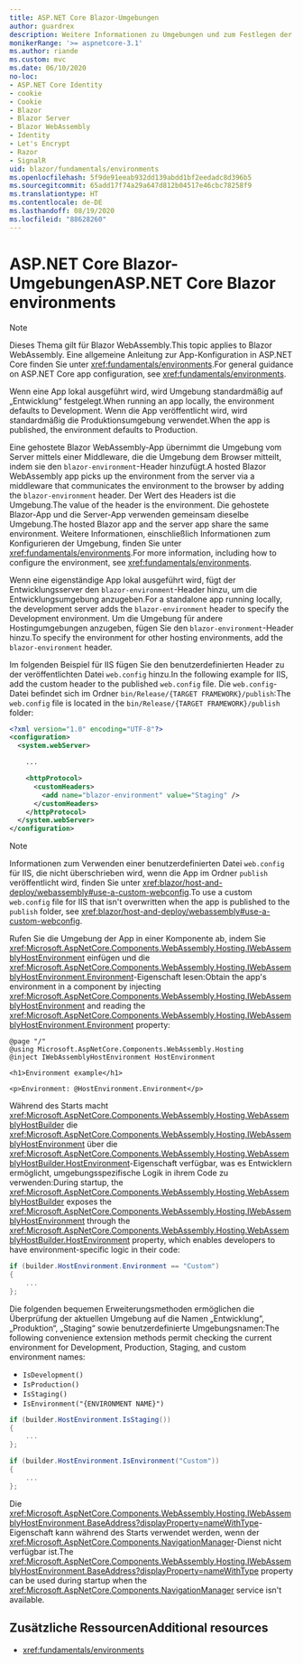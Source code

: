 ```yaml
---
title: ASP.NET Core Blazor-Umgebungen
author: guardrex
description: Weitere Informationen zu Umgebungen und zum Festlegen der Umgebung einer Blazor WebAssembly-App finden Sie unter Blazor.
monikerRange: '>= aspnetcore-3.1'
ms.author: riande
ms.custom: mvc
ms.date: 06/10/2020
no-loc:
- ASP.NET Core Identity
- cookie
- Cookie
- Blazor
- Blazor Server
- Blazor WebAssembly
- Identity
- Let's Encrypt
- Razor
- SignalR
uid: blazor/fundamentals/environments
ms.openlocfilehash: 5f9de91eeab932dd139abdd1bf2eedadc8d396b5
ms.sourcegitcommit: 65add17f74a29a647d812b04517e46cbc78258f9
ms.translationtype: HT
ms.contentlocale: de-DE
ms.lasthandoff: 08/19/2020
ms.locfileid: "88628260"
---
```

# <a name="aspnet-core-no-locblazor-environments"></a><span data-ttu-id="5e82d-103">ASP.NET Core Blazor-Umgebungen</span><span class="sxs-lookup"><span data-stu-id="5e82d-103">ASP.NET Core Blazor environments</span></span>

> [!NOTE]
> <span data-ttu-id="5e82d-104">Dieses Thema gilt für Blazor WebAssembly.</span><span class="sxs-lookup"><span data-stu-id="5e82d-104">This topic applies to Blazor WebAssembly.</span></span> <span data-ttu-id="5e82d-105">Eine allgemeine Anleitung zur App-Konfiguration in ASP.NET Core finden Sie unter <xref:fundamentals/environments>.</span><span class="sxs-lookup"><span data-stu-id="5e82d-105">For general guidance on ASP.NET Core app configuration, see <xref:fundamentals/environments>.</span></span>

<span data-ttu-id="5e82d-106">Wenn eine App lokal ausgeführt wird, wird Umgebung standardmäßig auf „Entwicklung“ festgelegt.</span><span class="sxs-lookup"><span data-stu-id="5e82d-106">When running an app locally, the environment defaults to Development.</span></span> <span data-ttu-id="5e82d-107">Wenn die App veröffentlicht wird, wird standardmäßig die Produktionsumgebung verwendet.</span><span class="sxs-lookup"><span data-stu-id="5e82d-107">When the app is published, the environment defaults to Production.</span></span>

<span data-ttu-id="5e82d-108">Eine gehostete Blazor WebAssembly-App übernimmt die Umgebung vom Server mittels einer Middleware, die die Umgebung dem Browser mitteilt, indem sie den `blazor-environment`-Header hinzufügt.</span><span class="sxs-lookup"><span data-stu-id="5e82d-108">A hosted Blazor WebAssembly app picks up the environment from the server via a middleware that communicates the environment to the browser by adding the `blazor-environment` header.</span></span> <span data-ttu-id="5e82d-109">Der Wert des Headers ist die Umgebung.</span><span class="sxs-lookup"><span data-stu-id="5e82d-109">The value of the header is the environment.</span></span> <span data-ttu-id="5e82d-110">Die gehostete Blazor-App und die Server-App verwenden gemeinsam dieselbe Umgebung.</span><span class="sxs-lookup"><span data-stu-id="5e82d-110">The hosted Blazor app and the server app share the same environment.</span></span> <span data-ttu-id="5e82d-111">Weitere Informationen, einschließlich Informationen zum Konfigurieren der Umgebung, finden Sie unter <xref:fundamentals/environments>.</span><span class="sxs-lookup"><span data-stu-id="5e82d-111">For more information, including how to configure the environment, see <xref:fundamentals/environments>.</span></span>

<span data-ttu-id="5e82d-112">Wenn eine eigenständige App lokal ausgeführt wird, fügt der Entwicklungsserver den `blazor-environment`-Header hinzu, um die Entwicklungsumgebung anzugeben.</span><span class="sxs-lookup"><span data-stu-id="5e82d-112">For a standalone app running locally, the development server adds the `blazor-environment` header to specify the Development environment.</span></span> <span data-ttu-id="5e82d-113">Um die Umgebung für andere Hostingumgebungen anzugeben, fügen Sie den `blazor-environment`-Header hinzu.</span><span class="sxs-lookup"><span data-stu-id="5e82d-113">To specify the environment for other hosting environments, add the `blazor-environment` header.</span></span>

<span data-ttu-id="5e82d-114">Im folgenden Beispiel für IIS fügen Sie den benutzerdefinierten Header zu der veröffentlichten Datei `web.config` hinzu.</span><span class="sxs-lookup"><span data-stu-id="5e82d-114">In the following example for IIS, add the custom header to the published `web.config` file.</span></span> <span data-ttu-id="5e82d-115">Die `web.config`-Datei befindet sich im Ordner `bin/Release/{TARGET FRAMEWORK}/publish`:</span><span class="sxs-lookup"><span data-stu-id="5e82d-115">The `web.config` file is located in the `bin/Release/{TARGET FRAMEWORK}/publish` folder:</span></span>

```xml
<?xml version="1.0" encoding="UTF-8"?>
<configuration>
  <system.webServer>

    ...

    <httpProtocol>
      <customHeaders>
        <add name="blazor-environment" value="Staging" />
      </customHeaders>
    </httpProtocol>
  </system.webServer>
</configuration>
```

> [!NOTE]
> <span data-ttu-id="5e82d-116">Informationen zum Verwenden einer benutzerdefinierten Datei `web.config` für IIS, die nicht überschrieben wird, wenn die App im Ordner `publish` veröffentlicht wird, finden Sie unter <xref:blazor/host-and-deploy/webassembly#use-a-custom-webconfig>.</span><span class="sxs-lookup"><span data-stu-id="5e82d-116">To use a custom `web.config` file for IIS that isn't overwritten when the app is published to the `publish` folder, see <xref:blazor/host-and-deploy/webassembly#use-a-custom-webconfig>.</span></span>

<span data-ttu-id="5e82d-117">Rufen Sie die Umgebung der App in einer Komponente ab, indem Sie <xref:Microsoft.AspNetCore.Components.WebAssembly.Hosting.IWebAssemblyHostEnvironment> einfügen und die <xref:Microsoft.AspNetCore.Components.WebAssembly.Hosting.IWebAssemblyHostEnvironment.Environment>-Eigenschaft lesen:</span><span class="sxs-lookup"><span data-stu-id="5e82d-117">Obtain the app's environment in a component by injecting <xref:Microsoft.AspNetCore.Components.WebAssembly.Hosting.IWebAssemblyHostEnvironment> and reading the <xref:Microsoft.AspNetCore.Components.WebAssembly.Hosting.IWebAssemblyHostEnvironment.Environment> property:</span></span>

```razor
@page "/"
@using Microsoft.AspNetCore.Components.WebAssembly.Hosting
@inject IWebAssemblyHostEnvironment HostEnvironment

<h1>Environment example</h1>

<p>Environment: @HostEnvironment.Environment</p>
```

<span data-ttu-id="5e82d-118">Während des Starts macht <xref:Microsoft.AspNetCore.Components.WebAssembly.Hosting.WebAssemblyHostBuilder> die <xref:Microsoft.AspNetCore.Components.WebAssembly.Hosting.IWebAssemblyHostEnvironment> über die <xref:Microsoft.AspNetCore.Components.WebAssembly.Hosting.WebAssemblyHostBuilder.HostEnvironment>-Eigenschaft verfügbar, was es Entwicklern ermöglicht, umgebungsspezifische Logik in ihrem Code zu verwenden:</span><span class="sxs-lookup"><span data-stu-id="5e82d-118">During startup, the <xref:Microsoft.AspNetCore.Components.WebAssembly.Hosting.WebAssemblyHostBuilder> exposes the <xref:Microsoft.AspNetCore.Components.WebAssembly.Hosting.IWebAssemblyHostEnvironment> through the <xref:Microsoft.AspNetCore.Components.WebAssembly.Hosting.WebAssemblyHostBuilder.HostEnvironment> property, which enables developers to have environment-specific logic in their code:</span></span>

```csharp
if (builder.HostEnvironment.Environment == "Custom")
{
    ...
};
```

<span data-ttu-id="5e82d-119">Die folgenden bequemen Erweiterungsmethoden ermöglichen die Überprüfung der aktuellen Umgebung auf die Namen „Entwicklung“, „Produktion“, „Staging“ sowie benutzerdefinierte Umgebungsnamen:</span><span class="sxs-lookup"><span data-stu-id="5e82d-119">The following convenience extension methods permit checking the current environment for Development, Production, Staging, and custom environment names:</span></span>

* `IsDevelopment()`
* `IsProduction()`
* `IsStaging()`
* `IsEnvironment("{ENVIRONMENT NAME}")`

```csharp
if (builder.HostEnvironment.IsStaging())
{
    ...
};

if (builder.HostEnvironment.IsEnvironment("Custom"))
{
    ...
};
```

<span data-ttu-id="5e82d-120">Die <xref:Microsoft.AspNetCore.Components.WebAssembly.Hosting.IWebAssemblyHostEnvironment.BaseAddress?displayProperty=nameWithType>-Eigenschaft kann während des Starts verwendet werden, wenn der <xref:Microsoft.AspNetCore.Components.NavigationManager>-Dienst nicht verfügbar ist.</span><span class="sxs-lookup"><span data-stu-id="5e82d-120">The <xref:Microsoft.AspNetCore.Components.WebAssembly.Hosting.IWebAssemblyHostEnvironment.BaseAddress?displayProperty=nameWithType> property can be used during startup when the <xref:Microsoft.AspNetCore.Components.NavigationManager> service isn't available.</span></span>

## <a name="additional-resources"></a><span data-ttu-id="5e82d-121">Zusätzliche Ressourcen</span><span class="sxs-lookup"><span data-stu-id="5e82d-121">Additional resources</span></span>

* <xref:fundamentals/environments>
